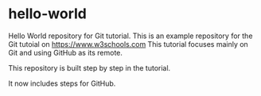 # hello-world
Hello World repository for Git tutorial. 
This is an example repository for the Git tutoial on https://www.w3schools.com
This tutorial focuses mainly on Git and using GitHub as its remote.

This repository is built step by step in the tutorial.  

It now includes steps for GitHub.
